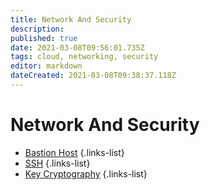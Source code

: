 ```yaml
---
title: Network And Security
description: 
published: true
date: 2021-03-08T09:56:01.735Z
tags: cloud, networking, security
editor: markdown
dateCreated: 2021-03-08T09:38:37.118Z
---
```


# Network And Security
- [Bastion Host](/training/cloud_and_devops/network_and_security/bastion_host)
{.links-list}
- [SSH](/training/cloud_and_devops/network_and_security/ssh)
{.links-list}
- [Key Cryptography](/training/cloud_and_devops/network_and_security/key_cryptography)
{.links-list}
